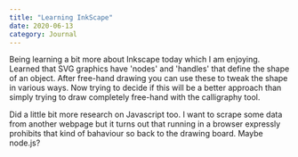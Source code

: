 ```yaml
---
title: "Learning InkScape"
date: 2020-06-13
category: Journal
---
```


Being learning a bit more about Inkscape today which I am enjoying. Learned that SVG graphics have 'nodes' and 'handles' that define the shape of an object. After free-hand drawing you can use these to tweak the shape in various ways. Now trying to decide if this will be a better approach than simply trying to draw completely free-hand with the calligraphy tool.

Did a little bit more research on Javascript too. I want to scrape some data from another webpage but it turns out that running in a browser expressly prohibits that kind of bahaviour so back to the drawing board. Maybe node.js?
